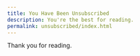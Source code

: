 ```yaml
---
title: You Have Been Unsubscribed
description: You're the best for reading.
permalink: unsubscribed/index.html
---
```


Thank you for reading.
